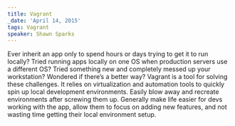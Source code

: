 ```yaml
---
title: Vagrant
_date: 'April 14, 2015'
tags: Vagrant
speaker: Shawn Sparks
---
```


Ever inherit an app only to spend hours or days trying to get it to run
locally? Tried running apps locally on one OS when production servers use a
different OS? Tried something new and completely messed up your workstation?
Wondered if there’s a better way? Vagrant is a tool for solving these
challenges. It relies on virtualization and automation tools to quickly spin
up local development environments. Easily blow away and recreate environments
after screwing them up. Generally make life easier for devs working with the
app, allow them to focus on adding new features, and not wasting time getting
their local environment setup.
